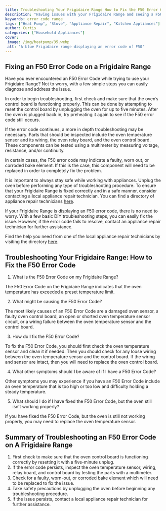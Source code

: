 ```yaml
---
title: Troubleshooting Your Frigidaire Range How to Fix the F50 Error Code
description: "Having issues with your Frigidaire Range and seeing a F50 code This blog post provides helpful tips on how to troubleshoot and fix the issue Find out more"
keywords: error code range
tags: ["Heat Pump", "Stove", "Appliance Repair", "Kitchen Appliances"]
author: Curtis
categories: ["Household Appliances"]
cover: 
 image: /img/heatpump/35.webp
 alt: 'A blue Frigidaire range displaying an error code of F50'
---
```

## Fixing an F50 Error Code on a Frigidaire Range 
Have you ever encountered an F50 Error Code while trying to use your Frigidaire Range? Not to worry, with a few simple steps you can easily diagnose and address the issue. 

In order to begin troubleshooting, first check and make sure that the oven’s control board is functioning properly. This can be done by attempting to reset the control board by unplugging the oven for up to five minutes. After the oven is plugged back in, try preheating it again to see if the F50 error code still occurs. 

If the error code continues, a more in depth troubleshooting may be necessary. Parts that should be inspected include the oven temperature sensor and its wiring, the oven relay board, and the oven control board. These components can be tested using a multimeter by measuring voltage, resistance, and/or continuity. 

In certain cases, the F50 error code may indicate a faulty, worn out, or corroded bake element. If this is the case, this component will need to be replaced in order to completely fix the problem. 

It is important to always stay safe while working with appliances. Unplug the oven before performing any type of troubleshooting procedure. To ensure that your Frigidaire Range is fixed correctly and in a safe manner, consider contacting a local appliance repair technician. You can find a directory of appliance repair technicians [here](./pages/appliance-repair-technicians). 

If your Frigidaire Range is displaying an F50 error code, there is no need to worry. With a few basic DIY troubleshooting steps, you can easily fix the issue. However, if the error code fails to resolve, contact an appliance repair technician for further assistance. 

Find the help you need from one of the local appliance repair technicians by visiting the directory [here](./pages/appliance-repair-technicians).

## Troubleshooting Your Frigidaire Range: How to Fix the F50 Error Code

1. What is the F50 Error Code on my Frigidaire Range? 
 
The F50 Error Code on the Frigidaire Range indicates that the oven temperature has exceeded a preset temperature limit.

2. What might be causing the F50 Error Code? 

The most likely causes of an F50 Error Code are a damaged oven sensor, a faulty oven control board, an open or shorted oven temperature sensor circuit, or a wiring failure between the oven temperature sensor and the control board.

3. How do I fix the F50 Error Code? 

To fix the F50 Error Code, you should first check the oven temperature sensor and clean it if needed. Then you should check for any loose wiring between the oven temperature sensor and the control board. If the wiring and sensor are intact, then you will need to replace the oven control board.

4. What other symptoms should I be aware of if I have a F50 Error Code?

Other symptoms you may experience if you have an F50 Error Code include an oven temperature that is too high or too low and difficulty holding a steady temperature.

5. What should I do if I have fixed the F50 Error Code, but the oven still isn’t working properly?

If you have fixed the F50 Error Code, but the oven is still not working properly, you may need to replace the oven temperature sensor.

## Summary of Troubleshooting an F50 Error Code on A Frigidaire Range 
1. First check to make sure that the oven control board is functioning correctly by resetting it with a five-minute unplug. 
2. If the error code persists, inspect the oven temperature sensor, wiring, relay board, and control board by testing the parts with a multimeter. 
3. Check for a faulty, worn-out, or corroded bake element which will need to be replaced to fix the issue. 
4. Take safety precautions by unplugging the oven before beginning any troubleshooting procedure. 
5. If the issue persists, contact a local appliance repair technician for further assistance.
